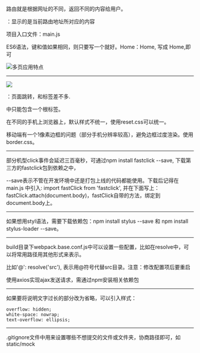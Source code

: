 路由就是根据网址的不同，返回不同的内容给用户。

<router-view/>：显示的是当前路由地址所对应的内容

项目入口文件：main.js

ES6语法，键和值如果相同，则只要写一个就好。Home：Home, 写成 Home,即可

![多页应用特点](E:\GitHub\Project_collection\Vue_1\images\多页面应用.png)

------

![](E:\GitHub\Project_collection\Vue_1\images\单页应用.png)

<router-link to="/"></router-link>：页面跳转，和<a>标签差不多.

<template></template>中只能包含一个根标签。

在不同的手机上浏览器上，默认样式不统一，使用reset.css可以统一。

移动端有一个1像素边框的问题（部分手机分辨率较高），避免边框过度渲染。使用border.css。

------

部分机型click事件会延迟三百毫秒，可通过npm install fastclick --save, 下载第三方的fastclick包到依赖之中，

--save表示不管在开发环境中还是打包上线的代码都能使用。下载后记得在main.js 中引入:  import fastClick from 'fastclick', 并在下面写上：fastClick.attach(document.body)，fastClick自带的方法，绑定到document.body上。

------

如果想用styl语法，需要下载依赖包：npm install stylus --save 和 npm install stylus-loader --save。

------

build目录下webpack.base.conf.js中可以设置一些配置，比如在resolve中，可以将常用路径用其他形式来表示。

比如'@': resolve('src'), 表示用@符号代替src目录。注意：修改配置项后要重启

使用axios实现ajax发送请求，需通过npm安装相关依赖包

------

如果要将说明文字过长的部分改为省略，可以引入样式：

```
overflow: hidden;
white-space: nowrap;
text-overflow: ellipsis;
```

------

.gitignore文件中用来设置哪些不想提交的文件或文件夹，协商路径即可，如static/mock